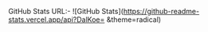 GitHub Stats URL:-
![GitHub Stats](https://github-readme-stats.vercel.app/api?DalKoe= &theme=radical)
